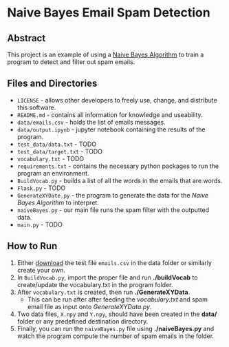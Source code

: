 # Naive Bayes Email Spam Detection

## Abstract
This project is an example of using a [Naive Bayes Algorithm](https://en.wikipedia.org/wiki/Naive_Bayes_classifier) to train a program to detect and filter out spam emails.

## Files and Directories
* `LICENSE` - allows other developers to freely use, change, and distribute this software.
* `README.md` - contains all information for knowledge and useability.
* `data/emails.csv` - holds the list of emails messages.
* `data/output.ipynb` - jupyter notebook containing the results of the program.
* `test_data/data.txt` - TODO
* `test_data/target.txt` - TODO
* `vocabulary.txt` - TODO
* `requirements.txt` - contains the necessary python packages to run the program an environment.
* `BuildVocab.py` - builds a list of all the words in the emails that are words.
* `Flask.py` -  TODO
* `GenerateXYDate.py` - the program to generate the data for the _Naive Bayes Algorithm_ to interpret.
* `naiveBayes.py` - our main file runs the spam filter with the outputted data.
* `main.py` - TODO

## How to Run
1. Either [download](https://www.kaggle.com/datasets/balaka18/email-spam-classification-dataset-csv) the test file `emails.csv` in the data folder or similarly create your own.
2. In `BuildVocab.py`, import the proper file and run **./buildVocab** to create/update the vocabulary.txt in the program folder.
3. After `vocabulary.txt` is created, then run **./GenerateXYData**.
    - This can be run after after feeding the _vocabulary.txt_ and spam email file as input onto _GenerateXYData.py_.
4. Two data files, `X.npy` and `Y.npy`, should have been created in the **data/** folder or any predefined destination directory.
5. Finally, you can run the `naiveBayes.py` file using **./naiveBayes.py** and watch the program compute the number of spam emails in the folder.
